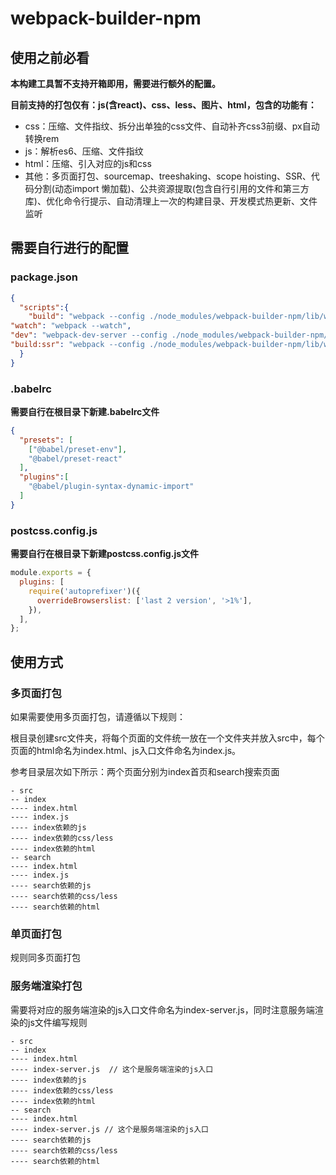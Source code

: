 # webpack-builder-npm

## 使用之前必看

**本构建工具暂不支持开箱即用，需要进行额外的配置。**

**目前支持的打包仅有：js(含react)、css、less、图片、html，包含的功能有：**

+ css：压缩、文件指纹、拆分出单独的css文件、自动补齐css3前缀、px自动转换rem
+ js：解析es6、压缩、文件指纹
+ html：压缩、引入对应的js和css
+ 其他：多页面打包、sourcemap、treeshaking、scope hoisting、SSR、代码分割(动态import 懒加载)、公共资源提取(包含自行引用的文件和第三方库)、优化命令行提示、自动清理上一次的构建目录、开发模式热更新、文件监听

## 需要自行进行的配置

### package.json

```json
{
  "scripts":{
    "build": "webpack --config ./node_modules/webpack-builder-npm/lib/webpack.prod.js",
"watch": "webpack --watch",
"dev": "webpack-dev-server --config ./node_modules/webpack-builder-npm/lib/webpack.dev.js --open",
"build:ssr": "webpack --config ./node_modules/webpack-builder-npm/lib/webpack.ssr.js"
  }
}
```

### .babelrc

**需要自行在根目录下新建.babelrc文件**

```json
{
  "presets": [
    ["@babel/preset-env"],
    "@babel/preset-react"
  ],
  "plugins":[
    "@babel/plugin-syntax-dynamic-import"
  ]
}
```

### postcss.config.js

**需要自行在根目录下新建postcss.config.js文件**

```js
module.exports = {
  plugins: [
    require('autoprefixer')({
      overrideBrowserslist: ['last 2 version', '>1%'],
    }),
  ],
};
```

## 使用方式

### 多页面打包

如果需要使用多页面打包，请遵循以下规则：

根目录创建src文件夹，将每个页面的文件统一放在一个文件夹并放入src中，每个页面的html命名为index.html、js入口文件命名为index.js。

参考目录层次如下所示：两个页面分别为index首页和search搜索页面

```
- src
-- index
---- index.html
---- index.js
---- index依赖的js
---- index依赖的css/less
---- index依赖的html
-- search
---- index.html
---- index.js
---- search依赖的js
---- search依赖的css/less
---- search依赖的html
```



### 单页面打包

规则同多页面打包



### 服务端渲染打包

需要将对应的服务端渲染的js入口文件命名为index-server.js，同时注意服务端渲染的js文件编写规则

```
- src
-- index
---- index.html
---- index-server.js  // 这个是服务端渲染的js入口
---- index依赖的js
---- index依赖的css/less
---- index依赖的html
-- search
---- index.html
---- index-server.js // 这个是服务端渲染的js入口
---- search依赖的js
---- search依赖的css/less
---- search依赖的html
```

